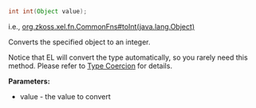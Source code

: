 ```java
int int(Object value);
```

  
i.e.,
[org.zkoss.xel.fn.CommonFns#toInt(java.lang.Object)](https://www.zkoss.org/javadoc/latest/zk/org/zkoss/xel/fn/CommonFns.html#toInt(java.lang.Object))

Converts the specified object to an integer.

Notice that EL will convert the type automatically, so you rarely need
this method. Please refer to [Type Coercion](ZUML_Reference/EL_Expressions/Type_Coercion) for
details.

**Parameters:**

- value - the value to convert


